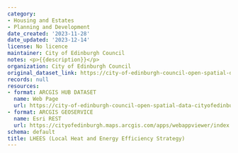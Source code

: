 ```yaml
---
category:
- Housing and Estates
- Planning and Development
date_created: '2023-11-28'
date_updated: '2023-12-14'
license: No licence
maintainer: City of Edinburgh Council
notes: <p>{{description}}</p>
organization: City of Edinburgh Council
original_dataset_link: https://city-of-edinburgh-council-open-spatial-data-cityofedinburgh.hub.arcgis.com/apps/cityofedinburgh::lhees-local-heat-and-energy-efficiency-strategy
records: null
resources:
- format: ARCGIS HUB DATASET
  name: Web Page
  url: https://city-of-edinburgh-council-open-spatial-data-cityofedinburgh.hub.arcgis.com/apps/cityofedinburgh::lhees-local-heat-and-energy-efficiency-strategy
- format: ARCGIS GEOSERVICE
  name: Esri REST
  url: https://cityofedinburgh.maps.arcgis.com/apps/webappviewer/index.html?id=13c444077e3e464394c6abb3b18adfec
schema: default
title: LHEES (Local Heat and Energy Efficiency Strategy)
---
```

